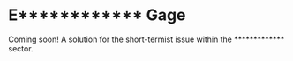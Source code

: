 # E\*\*\*\*\*\*\*\*\*\*\*\* Gage

Coming soon! A solution for the short-termist issue within the \*\*\*\*\*\*\*\*\*\*\*\*\* sector.
